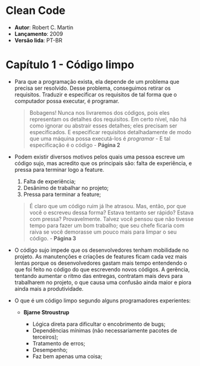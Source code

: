 # Clean Code

- **Autor**: Robert C. Martin
- **Lançamento**: 2009
- **Versão lida**: PT-BR

# Capítulo 1 - Código limpo

- Para que a programação exista, ela depende de um problema que precisa ser resolvido. Desse problema, conseguimos retirar os requisitos. Traduzir e especificar os requisitos de tal forma que o computador possa executar, é programar.

  > Bobagens! Nunca nos livraremos dos códigos, pois eles representam os detalhes dos requisitos. Em certo nível, não há como ignorar ou abstrair esses detalhes; eles precisam ser especificados. E especificar requisitos detalhadamente de modo que uma máquina possa executá-los é _programar_ - E tal especificação é o código - **Página 2**

- Podem existir diversos motivos pelos quais uma pessoa escreve um código sujo, mas acredito que os principais são: falta de experiência, e pressa para terminar logo a feature.

  1. Falta de experiência;
  2. Desânimo de trabalhar no projeto;
  3. Pressa para terminar a feature;

  > É claro que um código ruim já lhe atrasou. Mas, então, por que você o escreveu dessa forma? Estava tentanto ser rápido? Estava com pressa? Provavelmente. Talvez você pensou que não tivesse tempo para fazer um bom trabalho; que seu chefe ficaria com raiva se você demorasse um pouco mais para limpar o seu código. - **Página 3**

- O código sujo impede que os desenvolvedores tenham mobilidade no projeto. As manutenções e criações de features ficam cada vez mais lentas porque os desenvolvedores gastam mais tempo entendendo o que foi feito no código do que escrevendo novos códigos. A gerência, tentando aumentar o ritmo das entregas, contratam mais devs para trabalharem no projeto, o que causa uma confusão ainda maior e piora ainda mais a produtividade.

- O que é um código limpo segundo alguns programadores experientes:

  - **Bjarne Stroustrup**

    - Lógica direta para dificultar o encobrimento de bugs;
    - Dependências mínimas (não necessariamente pacotes de terceiros);
    - Tratamento de erros;
    - Desempenho;
    - Faz bem apenas uma coisa;
